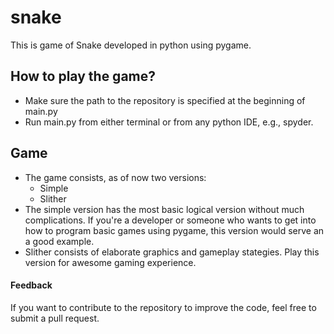# snake

This is game of Snake developed in python using pygame.

## How to play the game?

- Make sure the path to the repository is specified at the beginning of main.py
- Run main.py from either terminal or from any python IDE, e.g., spyder.

## Game

- The game consists, as of now two versions:
    * Simple
    * Slither
- The simple version has the most basic logical version without much complications. If you're a developer or someone who wants to get into how to program basic games using pygame, this version would serve an a good example.
- Slither consists of elaborate graphics and gameplay stategies. Play this version for awesome gaming experience.

#### Feedback
If you want to contribute to the repository to improve the code, feel free to submit a pull request.
